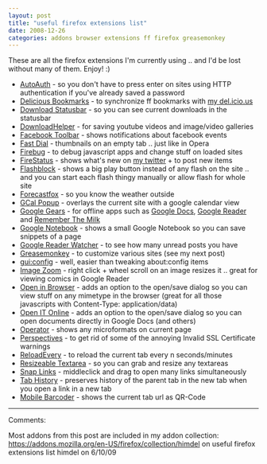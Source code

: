 ```yaml
---
layout: post
title: "useful firefox extensions list"
date: 2008-12-26
categories: addons browser extensions ff firefox greasemonkey
---
```


These are all the firefox extensions I'm currently using .. and I'd be lost without many of them.
Enjoy! :)

<ul>
<li><a href="https://addons.mozilla.org/en-US/firefox/addon/4949">AutoAuth</a> - so you don't have to press enter on sites using HTTP authentication if you've already saved a password</li>

<li><a href="https://addons.mozilla.org/en-US/firefox/addon/3615">Delicious Bookmarks</a> - to synchronize ff bookmarks with <a href="http://www.delicious.com/himdel" rel="me">my del.icio.us</a></li>

<li><a href="https://addons.mozilla.org/en-US/firefox/addon/26">Download Statusbar</a> - so you can see current downloads in the statusbar</li>

<li><a href="https://addons.mozilla.org/en-US/firefox/addon/3006">DownloadHelper</a> - for saving youtube videos and image/video galleries</li>

<li><a href="https://addons.mozilla.org/en-US/firefox/addon/3794">Facebook Toolbar</a> - shows notifications about facebook events</li>

<li><a href="https://addons.mozilla.org/en-US/firefox/addon/5721">Fast Dial</a> - thumbnails on an empty tab .. just like in Opera</li>

<li><a href="https://addons.mozilla.org/en-US/firefox/addon/1843">Firebug</a> - to debug javascript apps and change stuff on loaded sites</li>

<li><a href="https://addons.mozilla.org/en-US/firefox/addon/8973">FireStatus</a> - shows what's new on <a href="http://www.twitter.com/himdel" rel="me">my twitter</a> + to post new items</li>

<li><a href="https://addons.mozilla.org/en-US/firefox/addon/433">Flashblock</a> - shows a big play button instead of any flash on the site .. and you can start each flash thingy manually or allow flash for whole site</li>

<li><a href="https://addons.mozilla.org/en-US/firefox/addon/398">Forecastfox</a> - so you know the weather outside</li>

<li><a href="https://addons.mozilla.org/en-US/firefox/addon/9411">GCal Popup</a> - overlays the current site with a google calendar view</li>

<li><a href="http://gears.google.com/">Google Gears</a> - for offline apps such as <a href="http://docs.google.com">Google Docs</a>, <a href="http://www.google.com/reader/view">Google Reader</a> and <a href="http://rememberthemilk.com">Remember The Milk</a></li>

<li><a href="http://www.google.com/tools/firefox/">Google Notebook</a> - shows a small Google Notebook so you can save snippets of a page</li>

<li><a href="https://addons.mozilla.org/en-US/firefox/addon/4808">Google Reader Watcher</a> - to see how many unread posts you have</li>

<li><a href="https://addons.mozilla.org/en-US/firefox/addon/748">Greasemonkey</a> - to customize various sites (see my next post)</li>

<li><a href="https://addons.mozilla.org/en-US/firefox/addon/5523">gui:config</a> - well, easier than tweaking about:config items</li>

<li><a href="https://addons.mozilla.org/en-US/firefox/addon/139">Image Zoom</a> - right click + wheel scroll on an image resizes it .. great for viewing comics in Google Reader</li>

<li><a href="https://addons.mozilla.org/en-US/firefox/addon/8207">Open in Browser</a> - adds an option to the open/save dialog so you can view stuff on any mimetype in the browser (great for all those javascripts with Content-Type: application/data)</li>

<li><a href="https://addons.mozilla.org/en-US/firefox/addon/6350">Open IT Online</a> - adds an option to the open/save dialog so you can open documents directly in Google Docs (and others)</li>

<li><a href="https://addons.mozilla.org/en-US/firefox/addon/4106">Operator</a> - shows any microformats on current page</li>

<li><a href="https://addons.mozilla.org/en-US/firefox/addon/7974">Perspectives</a> - to get rid of some of the annoying Invalid SSL Certificate warnings</li>

<li><a href="https://addons.mozilla.org/en-US/firefox/addon/115">ReloadEvery</a> - to reload the current tab every n seconds/minutes</li>

<li><a href="https://addons.mozilla.org/en-US/firefox/addon/3818">Resizeable Textarea</a> - so you can grab and resize any textareas</li>

<li><a href="https://addons.mozilla.org/en-US/firefox/addon/4336">Snap Links</a> - middleclick and drag to open many links simultaneously</li>

<li><a href="https://addons.mozilla.org/en-US/firefox/addon/1859">Tab History</a> - preserves history of the parent tab in the new tab when you open a link in a new tab</li>

<li><a href="https://addons.mozilla.org/en-US/firefox/addon/2780">Mobile Barcoder</a> - shows the current tab url as QR-Code</li>

</ul>

---

Comments:

Most addons from this post are included in my addon collection: https://addons.mozilla.org/en-US/firefox/collection/himdel on useful firefox extensions list
himdel
on 6/10/09
